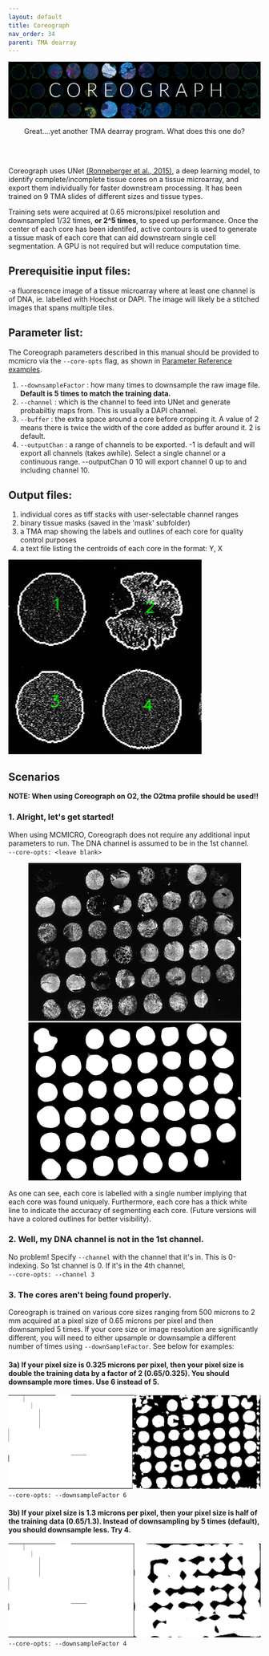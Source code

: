```yaml
---
layout: default
title: Coreograph
nav_order: 34
parent: TMA dearray
---
```


![](images/coreographbannerv10.png)
<p align="center">
  Great....yet another TMA dearray program. What does this one do?
</p>
<br>
<br>

Coreograph uses UNet [(Ronneberger et al., 2015)](https://arxiv.org/abs/1505.04597), a deep learning model, to identify complete/incomplete tissue cores on a tissue microarray, and export them individually for faster downstream processing. It has been trained on 9 TMA slides of different sizes and tissue types.

Training sets were acquired at 0.65 microns/pixel resolution and downsampled 1/32 times, **or 2^5 times**, to speed up performance. Once the center of each core has been identifed, active contours is used to generate a tissue mask of each core that can aid downstream single cell segmentation. A GPU is not required but will reduce computation time.

## Prerequisitie input files:
-a fluorescence image of a tissue microarray where at least one channel is of DNA, ie. labelled with Hoechst or DAPI. The image will likely be a stitched images that spans multiple tiles. <br>

## Parameter list:
The Coreograph parameters described in this manual should be provided to mcmicro via the `--core-opts` flag, as shown in [Parameter Reference examples](parameter-reference.html#parameters-for-individual-modules). <br>
1. `--downsampleFactor` : how many times to downsample the raw image file. **Default is 5 times to match the training data.** <br>
2. `--channel` : which is the channel to feed into UNet and generate probabiltiy maps from. This is usually a DAPI channel. <br>
3. `--buffer` : the extra space around a core before cropping it. A value of 2 means there is twice the width of the core added as buffer around it. 2 is default. <br>
4. `--outputChan` : a range of channels to be exported. -1 is default and will export all channels (takes awhile). Select a single channel or a continuous range. --outputChan 0 10 will export channel 0 up to and including channel 10. <br>

## Output files:
1. individual cores as tiff stacks with user-selectable channel ranges
2. binary tissue masks (saved in the 'mask' subfolder)
3. a TMA map showing the labels and outlines of each core for quality control purposes<br>
4. a text file listing the centroids of each core in the format: Y, X

![map](images/coreograph1.png)<br>

## Scenarios
**NOTE: When using Coreograph on O2, the O2tma profile should be used!!**<br>
### **1. Alright, let's get started!**
When using MCMICRO, Coreograph does not require any additional input parameters to run. The DNA channel is assumed to be in the 1st channel.<br>
`--core-opts: <leave blank>`<br>
<p align="center">
<img src="images/coreograph-raw.jpg" width="425" height="315" /> <img src="images/coreograph-probmap.jpg" width="425" height="315" />
</p>
As one can see, each core is labelled with a single number implying that each core was found uniquely. Furthermore, each core has a thick white line to indicate the accuracy of segmenting each core. (Future versions will have a colored outlines for better visibility).

### **2. Well, my DNA channel is not in the 1st channel.**
No problem! Specify `--channel` with the channel that it's in. This is 0-indexing. So 1st channel is 0. If it's in the 4th channel,<br>
`--core-opts: --channel 3`

### **3. The cores aren't being found properly.**
Coreograph is trained on various core sizes ranging from 500 microns to 2 mm acquired at a pixel size of 0.65 microns per pixel and then downsampled 5 times. If your core size or image resolution are significantly different, you will need to either upsample or downsample a different number of times using `--downSampleFactor`. See below for examples:

#### 3a) If your pixel size is 0.325 microns per pixel, then your pixel size is double the training data by a factor of 2 (0.65/0.325). You should downsample more times. Use 6 instead of 5. <br>
![map](images/coreograph3a.png)<br>
`--core-opts: --downsampleFactor 6`<br>


#### 3b) If your pixel size is 1.3 microns per pixel, then your pixel size is half of the training data (0.65/1.3). Instead of downsampling by 5 times (default), you should downsample less. Try 4.
![map](images/coreograph3b.png)<br>
`--core-opts: --downsampleFactor 4`<br>



